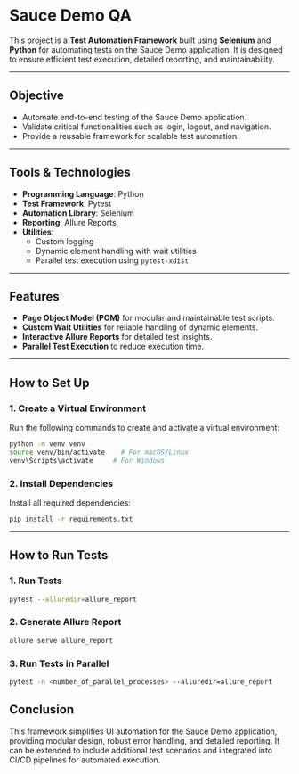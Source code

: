 # Sauce Demo QA

This project is a **Test Automation Framework** built using **Selenium** and **Python** for automating tests on the Sauce Demo application. It is designed to ensure efficient test execution, detailed reporting, and maintainability.

---

## Objective

- Automate end-to-end testing of the Sauce Demo application.
- Validate critical functionalities such as login, logout, and navigation.
- Provide a reusable framework for scalable test automation.

---

## Tools & Technologies

- **Programming Language**: Python
- **Test Framework**: Pytest
- **Automation Library**: Selenium
- **Reporting**: Allure Reports
- **Utilities**:
  - Custom logging
  - Dynamic element handling with wait utilities
  - Parallel test execution using `pytest-xdist`

---

## Features

- **Page Object Model (POM)** for modular and maintainable test scripts.
- **Custom Wait Utilities** for reliable handling of dynamic elements.
- **Interactive Allure Reports** for detailed test insights.
- **Parallel Test Execution** to reduce execution time.

---

## How to Set Up

### 1. Create a Virtual Environment

Run the following commands to create and activate a virtual environment:

```bash
python -m venv venv
source venv/bin/activate    # For macOS/Linux
venv\Scripts\activate     # For Windows
```

### 2. Install Dependencies

Install all required dependencies:

```bash
pip install -r requirements.txt
```

---

## How to Run Tests

### 1. Run Tests

```bash
pytest --alluredir=allure_report
```

### 2. Generate Allure Report

```bash
allure serve allure_report
```

### 3. Run Tests in Parallel

```bash
pytest -n <number_of_parallel_processes> --alluredir=allure_report
```

## Conclusion

This framework simplifies UI automation for the Sauce Demo application, providing modular design, robust error handling, and detailed reporting. It can be extended to include additional test scenarios and integrated into CI/CD pipelines for automated execution.
